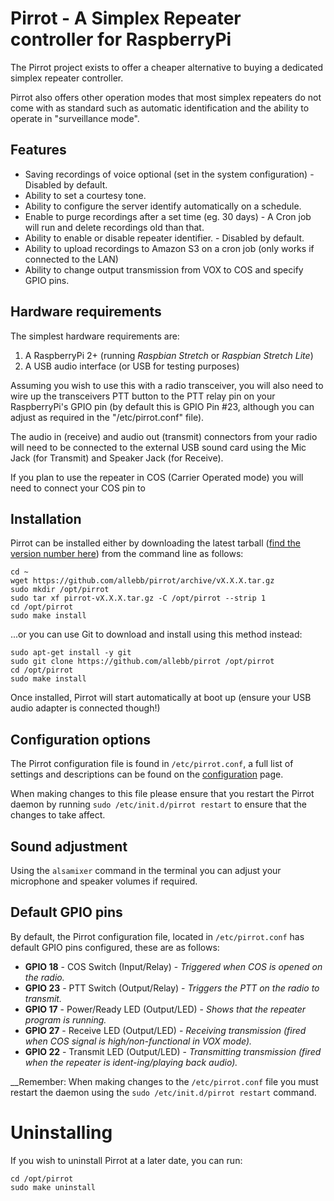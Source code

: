 # Pirrot - A Simplex Repeater controller for RaspberryPi

The Pirrot project exists to offer a cheaper alternative to buying a dedicated simplex repeater controller.

Pirrot also offers other operation modes that most simplex repeaters do not come with as standard such as automatic identification and the ability to operate in "surveillance mode".

## Features

* Saving recordings of voice optional (set in the system configuration) - Disabled by default.
* Ability to set a courtesy tone.
* Ability to configure the server identify automatically on a schedule.
* Enable to purge recordings after a set time (eg. 30 days) - A Cron job will run and delete recordings old than that.
* Ability to enable or disable repeater identifier. - Disabled by default.
* Ability to upload recordings to Amazon S3 on a cron job (only works if connected to the LAN)
* Ability to change output transmission from VOX to COS and specify GPIO pins.


## Hardware requirements

The simplest hardware requirements are:

1. A RaspberryPi 2+ (running _Raspbian Stretch_ or _Raspbian Stretch Lite_)
2. A USB audio interface (or USB for testing purposes)

Assuming you wish to use this with a radio transceiver, you will also need to wire up the transceivers PTT button to the PTT relay pin on your RaspberryPi's GPIO pin (by default this is GPIO Pin #23, although you can adjust as required in the "/etc/pirrot.conf" file).

The audio in (receive) and audio out (transmit) connectors from your radio will need to be connected to the external USB sound card using the Mic Jack (for Transmit) and Speaker Jack (for Receive).

If you plan to use the repeater in COS (Carrier Operated mode) you will need to connect your COS pin to 

## Installation

Pirrot can be installed either by downloading the latest tarball ([find the version number here](https://github.com/allebb/pirrot/releases)) from the command line as follows:

```shell
cd ~
wget https://github.com/allebb/pirrot/archive/vX.X.X.tar.gz
sudo mkdir /opt/pirrot
sudo tar xf pirrot-vX.X.X.tar.gz -C /opt/pirrot --strip 1
cd /opt/pirrot
sudo make install
```

...or you can use Git to download and install using this method instead:

```shell
sudo apt-get install -y git
sudo git clone https://github.com/allebb/pirrot /opt/pirrot
cd /opt/pirrot
sudo make install
```

Once installed, Pirrot will start automatically at boot up (ensure your USB audio adapter is connected though!)

## Configuration options

The Pirrot configuration file is found in ``/etc/pirrot.conf``, a full list of settings and descriptions can be found on the [configuration](CONFIGURATION.md) page.

When making changes to this file please ensure that you restart the Pirrot daemon by running ``sudo /etc/init.d/pirrot restart`` to ensure that the changes to take affect.

## Sound adjustment

Using the ``alsamixer`` command in the terminal you can adjust your microphone and speaker volumes if required.

## Default GPIO pins

By default, the Pirrot configuration file, located in ``/etc/pirrot.conf`` has default GPIO pins configured, these are as follows:

* __GPIO 18__ - COS Switch (Input/Relay) - _Triggered when COS is opened on the radio._
* __GPIO 23__ - PTT Switch (Output/Relay)  - _Triggers the PTT on the radio to transmit._
* __GPIO 17__ - Power/Ready LED (Output/LED) - _Shows that the repeater program is running._
* __GPIO 27__ - Receive LED (Output/LED) - _Receiving transmission (fired when COS signal is high/non-functional in VOX mode)._
* __GPIO 22__ - Transmit LED (Output/LED) - _Transmitting transmission (fired when the repeater is ident-ing/playing back audio)._

__Remember: When making changes to the ``/etc/pirrot.conf`` file you must restart the daemon using the ``sudo /etc/init.d/pirrot restart`` command.

# Uninstalling

If you wish to uninstall Pirrot at a later date, you can run:

```shell
cd /opt/pirrot
sudo make uninstall
```